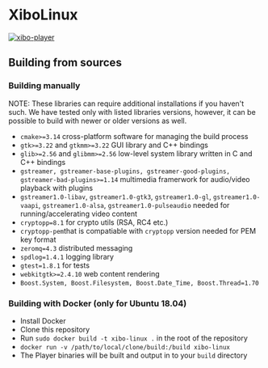 # XiboLinux
[![xibo-player](https://snapcraft.io/xibo-player/badge.svg)](https://snapcraft.io/xibo-player)

## Building from sources

### Building manually

NOTE: These libraries can require additional installations if you haven't such. We have tested only with listed libraries versions, however, it can be possible to build with newer or older versions as well.
- `cmake>=3.14` cross-platform software for managing the build process
- `gtk>=3.22` and `gtkmm>=3.22` GUI library and C++ bindings
- `glib>=2.56` and `glibmm>=2.56` low-level system library written in C and C++ bindings
- `gstreamer, gstreamer-base-plugins, gstreamer-good-plugins, gstreamer-bad-plugins>=1.14` multimedia framerwork for audio/video playback with plugins
- `gstreamer1.0-libav`, `gstreamer1.0-gtk3`, `gstreamer1.0-gl`, `gstreamer1.0-vaapi`, `gstreamer1.0-alsa`, `gstreamer1.0-pulseaudio` needed for running/accelerating video content
- `cryptopp=8.1` for crypto utils (RSA, RC4 etc.)
- `cryptopp-pem`that is compatiable with `cryptopp` version needed for PEM key format
- `zeromq=4.3` distributed messaging
- `spdlog=1.4.1` logging library
- `gtest=1.8.1` for tests
- `webkitgtk>=2.4.10` web content rendering
- `Boost.System, Boost.Filesystem, Boost.Date_Time, Boost.Thread=1.70` 

### Building with Docker (only for Ubuntu 18.04)
- Install Docker
- Clone this repository
- Run `sudo docker build -t xibo-linux .` in the root of the repository
- `docker run -v /path/to/local/clone/build:/build xibo-linux`
- The Player binaries will be built and output in to your `build` directory
